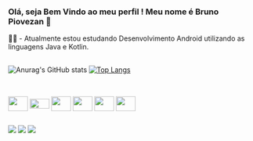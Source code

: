 ### Olá, seja Bem Vindo ao meu perfil ! Meu nome é Bruno Piovezan 👋


🐱‍💻 - Atualmente estou estudando Desenvolvimento Android utilizando as linguagens Java e Kotlin. 

##

![Anurag's GitHub stats](https://github-readme-stats.vercel.app/api?username=BrunoPiovezan&show_icons=true&theme=chartreuse-dark)
[![Top Langs](https://github-readme-stats.vercel.app/api/top-langs/?username=BrunoPiovezan&layout=compact&theme=chartreuse-dark)](https://github.com/anuraghazra/github-readme-stats)

## 

<div style="display: inline_block"><br>
<img align="center" height="30" width="40" src="https://cdn.jsdelivr.net/gh/devicons/devicon/icons/java/java-original-wordmark.svg" />
<img align="center" height="20" width="40" src="https://cdn.jsdelivr.net/gh/devicons/devicon/icons/kotlin/kotlin-original.svg" />
<img align="center" height="30" width="40" src="https://cdn.jsdelivr.net/gh/devicons/devicon/icons/html5/html5-plain-wordmark.svg" />
<img align="center" height="30" width="40" src="https://cdn.jsdelivr.net/gh/devicons/devicon/icons/css3/css3-original.svg" />
<img align="center" height="30" width="40" src="https://cdn.jsdelivr.net/gh/devicons/devicon/icons/android/android-original.svg" />
<img align="center" height="30" width="40" src="https://cdn.jsdelivr.net/gh/devicons/devicon/icons/firebase/firebase-plain-wordmark.svg" />
          
          
</div>  

##

<div> 
<a href="https://www.linkedin.com/in/bruno-piovezan-b3874170" target="_blank"><img src="https://img.shields.io/badge/-LinkedIn-%230077B5?style=for-the-badge&logo=linkedin&logoColor=white" target="_blank"></a> 
<a href = "mailto:bruno.piovezans@gmail.com"><img src=https://img.shields.io/badge/Gmail-D14836?style=for-the-badge&logo=gmail&logoColor=white target="_blank"></a>
<a href="https://instagram.com/brunopiovezans/" target="_blank"><img src="https://img.shields.io/badge/-Instagram-%23E4405F?style=for-the-badge&logo=instagram&logoColor=white" target="_blank"></a>
 
  
</div>

          
          
          
